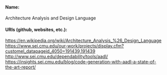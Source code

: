#### Name:
Architecture Analysis and Design Language

#### URIs (github, websites, etc.):
https://en.wikipedia.org/wiki/Architecture_Analysis_%26_Design_Language
https://www.sei.cmu.edu/our-work/projects/display.cfm?customel_datapageid_4050=191439,191439
http://www.sei.cmu.edu/dependability/tools/aadl/
https://insights.sei.cmu.edu/blog/code-generation-with-aadl-a-state-of-the-art-report/